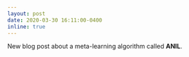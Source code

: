```yaml
---
layout: post
date: 2020-03-30 16:11:00-0400
inline: true
---
```


New blog post about a meta-learning algorithm called **ANIL**.